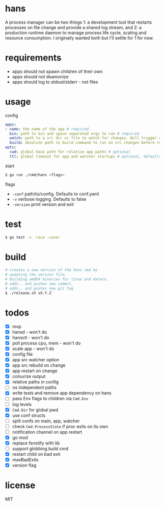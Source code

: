 # hans

A process manager can be two things 1: a development tool that restarts processes on file change and provide a shared log stream, and 2: a production runtime daemon to manage process life cycle, scaling and resource consumption. I originally wanted both but I'll settle for 1 for now.

# requirements

- apps should not spawn children of their own
- apps should not deamonize
- apps should log to stdout/stderr - not files

# usage

config
```yaml
apps:
- name: the name of the app # required
  bin: path to bin and space separated args to run # required
  watch: path to a src dir or file to watch for changes. Will trigger a restart of bin # optional
  build: absolute path to build command to run on src changes before restart # optional
opts:
  cwd: global base path for relative app paths # optional
  ttl: global timeout for app and watcher startups # optional, defaults to 1s
```

start
```bash
$ go run ./cmd/hans <flags>
```

flags
- `-conf` path/to/config. Defaults to conf.yaml
- `-v` verbose logging. Defaults to false
- `-version` print version and exit

# test

```bash
$ go test -v -race -cover
```

# build

```bash
# creates a new version of the hans cmd by
# updating the version file,
# building amd64 binaries for linux and darwin,
# adds-, and pushes new commit,
# adds-, and pushes new git tag
$ ./release.sh vX.Y.Z
```

# todos
- [x] mvp
- [x] hansd - won't do
- [x] hansctl - won't do
- [x] poll process cpu, mem - won't do
- [x] scale app - won't do
- [x] config file
- [x] app src watcher option
- [x] app src rebuild on change
- [x] app restart on change
- [x] colourize output
- [x] relative paths in config
- [ ] os independent paths
- [x] write tests and remove app dependency on hans
- [ ] pass Env flags to children via `Cmd.Env`
- [ ] log levels
- [x] `Cmd.Dir` for global pwd
- [x] use conf structs
- [ ] split confs on main, app, watcher
- [ ] check `Cmd.ProcessState` if proc exits on its own
- [ ] notification channel on app restart
- [x] go mod
- [x] replace fsnotify with lib
- [ ] support globbing build cmd
- [x] restart child on bad exit
- [x] maxBadExits
- [x] version flag

# license
MIT
